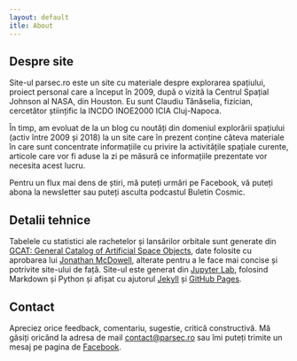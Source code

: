```yaml
---
layout: default
itle: About
---
```


## Despre site
Site-ul parsec.ro este un site cu materiale despre explorarea spațiului, proiect personal care a început în 2009, după o vizită la Centrul Spațial Johnson al NASA, din Houston. Eu sunt Claudiu Tănăselia, fizician, cercetător științific la INCDO INOE2000 ICIA Cluj-Napoca.

În timp, am evoluat de la un blog cu noutăți din domeniul explorării spațiului (activ între 2009 și 2018) la un site care în prezent conține câteva materiale în care sunt concentrate informațiile cu privire la activitățile spațiale curente, articole care vor fi aduse la zi pe măsură ce informațiile prezentate vor necesita acest lucru.

Pentru un flux mai dens de știri, mă puteți urmări pe Facebook, vă puteți abona la newsletter sau puteți asculta podcastul Buletin Cosmic.

## Detalii tehnice
Tabelele cu statistici ale rachetelor și lansărilor orbitale sunt generate din [GCAT: General Catalog of Artificial Space Objects](https://planet4589.org/space/gcat/), date folosite cu aprobarea lui [Jonathan McDowell](https://planet4589.org), alterate pentru a le face mai concise și potrivite site-ului de față. Site-ul este generat din [Jupyter Lab](https://jupyter.org), folosind Markdown și Python și afișat cu ajutorul [Jekyll](https://jekyllrb.com) și [GitHub Pages](https://pages.github.com).

## Contact
Apreciez orice feedback, comentariu, sugestie, critică constructivă. Mă găsiți oricând la adresa de mail contact@parsec.ro sau îmi puteți trimite un mesaj pe pagina de [Facebook](https://www.facebook.com/claudiu.tanaselia).